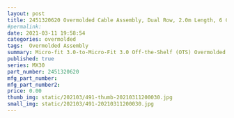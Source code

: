 ```yaml
---
layout: post
title: 2451320620 Overmolded Cable Assembly, Dual Row, 2.0m Length, 6 Circuits, Black
#permalink: 
date: 2021-03-11 19:58:54
categories: overmolded 
tags:  Overmolded Assembly
summary: Micro-fit 3.0-to-Micro-Fit 3.0 Off-the-Shelf (OTS) Overmolded Cable Assembly, Dual Row, 2.0m Length, 6 Circuits, Black
published: true 
series: MX30
part_number: 2451320620
mfg_part_number: 
mfg_part_number2: 
price: 0.00
thumb_img: static/202103/491-thumb-20210311200030.jpg
small_img: static/202103/491-20210311200030.jpg
---
```



